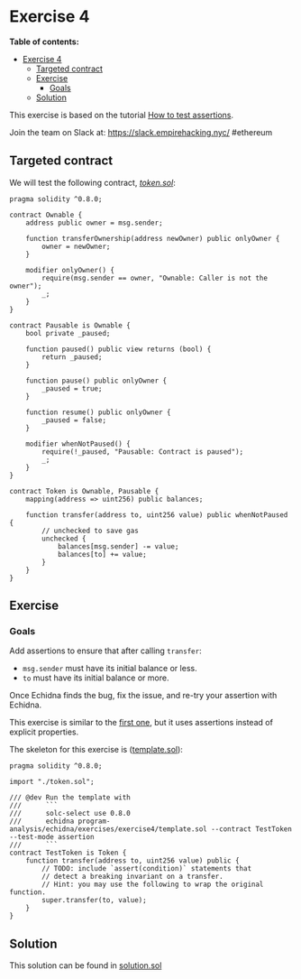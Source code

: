 # Exercise 4

**Table of contents:**

- [Exercise 4](#exercise-4)
  - [Targeted contract](#targeted-contract)
  - [Exercise](#exercise)
    - [Goals](#goals)
  - [Solution](#solution)

This exercise is based on the tutorial [How to test assertions](../basic/assertion-checking.md).

Join the team on Slack at: https://slack.empirehacking.nyc/ #ethereum

## Targeted contract

We will test the following contract, _[token.sol](https://github.com/crytic/building-secure-contracts/tree/master/program-analysis/echidna/exercises/exercise4/token.sol)_:

```solidity
pragma solidity ^0.8.0;

contract Ownable {
    address public owner = msg.sender;

    function transferOwnership(address newOwner) public onlyOwner {
        owner = newOwner;
    }

    modifier onlyOwner() {
        require(msg.sender == owner, "Ownable: Caller is not the owner");
        _;
    }
}

contract Pausable is Ownable {
    bool private _paused;

    function paused() public view returns (bool) {
        return _paused;
    }

    function pause() public onlyOwner {
        _paused = true;
    }

    function resume() public onlyOwner {
        _paused = false;
    }

    modifier whenNotPaused() {
        require(!_paused, "Pausable: Contract is paused");
        _;
    }
}

contract Token is Ownable, Pausable {
    mapping(address => uint256) public balances;

    function transfer(address to, uint256 value) public whenNotPaused {
        // unchecked to save gas
        unchecked {
            balances[msg.sender] -= value;
            balances[to] += value;
        }
    }
}
```

## Exercise

### Goals

Add assertions to ensure that after calling `transfer`:

- `msg.sender` must have its initial balance or less.
- `to` must have its initial balance or more.

Once Echidna finds the bug, fix the issue, and re-try your assertion with Echidna.

This exercise is similar to the [first one](Exercise-1.md), but it uses assertions instead of explicit properties.

The skeleton for this exercise is ([template.sol](https://github.com/crytic/building-secure-contracts/tree/master/program-analysis/echidna/exercises/exercise4/template.sol)):

````solidity
pragma solidity ^0.8.0;

import "./token.sol";

/// @dev Run the template with
///      ```
///      solc-select use 0.8.0
///      echidna program-analysis/echidna/exercises/exercise4/template.sol --contract TestToken --test-mode assertion
///      ```
contract TestToken is Token {
    function transfer(address to, uint256 value) public {
        // TODO: include `assert(condition)` statements that
        // detect a breaking invariant on a transfer.
        // Hint: you may use the following to wrap the original function.
        super.transfer(to, value);
    }
}
````

## Solution

This solution can be found in [solution.sol](https://github.com/crytic/building-secure-contracts/tree/master/program-analysis/echidna/exercises/exercise4/solution.sol)
